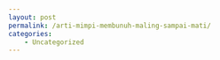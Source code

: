 ```yaml
---
layout: post
permalink: /arti-mimpi-membunuh-maling-sampai-mati/
categories:
    - Uncategorized
---
```


